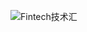


![Fintech技术汇](https://img2020.cnblogs.com/blog/498574/202008/498574-20200801213206265-563825556.jpg)